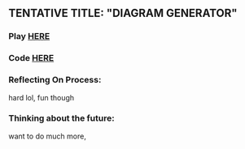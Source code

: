 ## TENTATIVE TITLE: "DIAGRAM GENERATOR"

### Play [HERE](https://editor.p5js.org/chrismdv00/full/C0xxCQ6c0)

### Code [HERE](https://editor.p5js.org/chrismdv00/sketches/C0xxCQ6c0)

### Reflecting On Process:

hard lol, fun though

### Thinking about the future:

want to do much more, 
